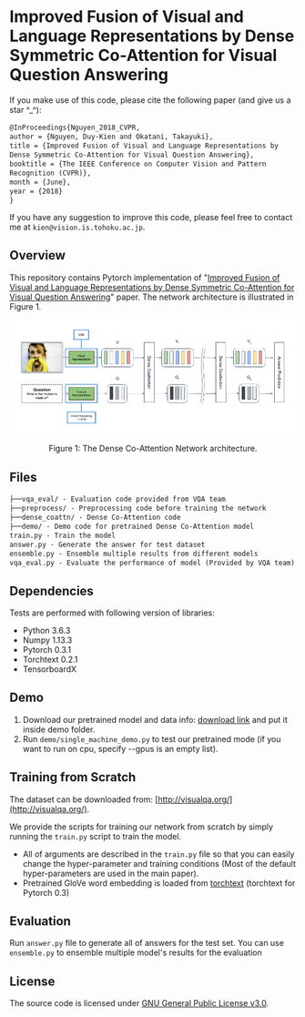 # Improved Fusion of Visual and Language Representations by Dense Symmetric Co-Attention for Visual Question Answering

If you make use of this code, please cite the following paper (and give us a star ^_^):
```
@InProceedings{Nguyen_2018_CVPR,
author = {Nguyen, Duy-Kien and Okatani, Takayuki},
title = {Improved Fusion of Visual and Language Representations by Dense Symmetric Co-Attention for Visual Question Answering},
booktitle = {The IEEE Conference on Computer Vision and Pattern Recognition (CVPR)},
month = {June},
year = {2018}
}
```

If you have any suggestion to improve this code, please feel free to contact me at ```kien@vision.is.tohoku.ac.jp```.

## Overview
This repository contains Pytorch implementation of "[Improved Fusion of Visual and Language Representations by Dense Symmetric Co-Attention for Visual Question Answering](https://arxiv.org/abs/1804.00775)" paper. The network architecture is illustrated in Figure 1.

![Figure 1: Overview of Dense Co-Attention Network architecture.](imgs/dcn.png)
<center>Figure 1: The Dense Co-Attention Network architecture.</center>

## Files
```
├──vqa_eval/ - Evaluation code provided from VQA team
├──preprocess/ - Preprocessing code before training the network
├──dense_coattn/ - Dense Co-Attention code
├──demo/ - Demo code for pretrained Dense Co-Attention model
train.py - Train the model
answer.py - Generate the answer for test dataset
ensemble.py - Ensemble multiple results from different models
vqa_eval.py - Evaluate the performance of model (Provided by VQA team)
```

## Dependencies
Tests are performed with following version of libraries:

+ Python 3.6.3
+ Numpy 1.13.3
+ Pytorch 0.3.1
+ Torchtext 0.2.1
+ TensorboardX

## Demo
1. Download our pretrained model and data info: [download link](https://drive.google.com/drive/folders/1Qvxu2ZMfPBkVL3gqdBV0oupY22F3sKLU) and put it inside demo folder.
2. Run ```demo/single_machine_demo.py``` to test our pretrained mode (if you want to run on cpu, specify --gpus is an empty list).

## Training from Scratch
The dataset can be downloaded from: [http://visualqa.org/](http://visualqa.org/).

We provide the scripts for training our network from scratch by simply running the ```train.py``` script to train the model. 

- All of arguments are described in the ```train.py``` file so that you can easily change the hyper-parameter and training conditions (Most of the default hyper-parameters are used in the main paper).
- Pretrained GloVe word embedding is loaded from [torchtext](https://github.com/pytorch/text) (torchtext for Pytorch 0.3)

## Evaluation

Run ```answer.py``` file to generate all of answers for the test set. You can use ```ensemble.py``` to ensemble multiple model's results for the evaluation

## License
The source code is licensed under [GNU General Public License v3.0](./LICENSE).
